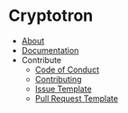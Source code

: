 Cryptotron
==========

- [About](about)
- [Documentation](docs)
- Contribute
  + [Code of Conduct](contrib/CODE_OF_CONDUCT)
  + [Contributing](contrib/CONTRIBUTING)
  + [Issue Template](contrib/ISSUE_TEMPLATE)
  + [Pull Request Template](contrib/PULL_REQUEST_TEMPLATE)
